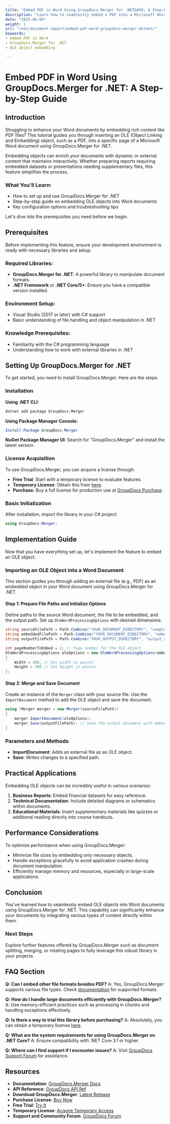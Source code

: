 ```yaml
---
title: "Embed PDF in Word Using GroupDocs.Merger for .NET&#58; A Step-by-Step Guide"
description: "Learn how to seamlessly embed a PDF into a Microsoft Word document using GroupDocs.Merger for .NET. Enhance your documents with dynamic content efficiently."
date: "2025-05-09"
weight: 1
url: "/net/document-import/embed-pdf-word-groupdocs-merger-dotnet/"
keywords:
- embed PDF in Word
- GroupDocs.Merger for .NET
- OLE object embedding

---
```



# Embed PDF in Word Using GroupDocs.Merger for .NET: A Step-by-Step Guide

## Introduction

Struggling to enhance your Word documents by embedding rich content like PDF files? This tutorial guides you through inserting an OLE (Object Linking and Embedding) object, such as a PDF, into a specific page of a Microsoft Word document using GroupDocs.Merger for .NET. 

Embedding objects can enrich your documents with dynamic or external content that maintains interactivity. Whether preparing reports requiring embedded datasets or presentations needing supplementary files, this feature simplifies the process.

### What You'll Learn:
- How to set up and use GroupDocs.Merger for .NET
- Step-by-step guide on embedding OLE objects into Word documents
- Key configuration options and troubleshooting tips

Let's dive into the prerequisites you need before we begin.

## Prerequisites

Before implementing this feature, ensure your development environment is ready with necessary libraries and setup:

### Required Libraries:
- **GroupDocs.Merger for .NET**: A powerful library to manipulate document formats.
- **.NET Framework** or **.NET Core/5+**: Ensure you have a compatible version installed.

### Environment Setup:
- Visual Studio (2017 or later) with C# support
- Basic understanding of file handling and object manipulation in .NET

### Knowledge Prerequisites:
- Familiarity with the C# programming language
- Understanding how to work with external libraries in .NET

## Setting Up GroupDocs.Merger for .NET

To get started, you need to install GroupDocs.Merger. Here are the steps:

### Installation

**Using .NET CLI:**
```bash
dotnet add package GroupDocs.Merger
```

**Using Package Manager Console:**
```powershell
Install-Package GroupDocs.Merger
```

**NuGet Package Manager UI:**
Search for "GroupDocs.Merger" and install the latest version.

### License Acquisition

To use GroupDocs.Merger, you can acquire a license through:
- **Free Trial**: Start with a temporary license to evaluate features.
- **Temporary License**: Obtain this from [here](https://purchase.groupdocs.com/temporary-license/).
- **Purchase**: Buy a full license for production use at [GroupDocs Purchase](https://purchase.groupdocs.com/buy).

### Basic Initialization

After installation, import the library in your C# project:
```csharp
using GroupDocs.Merger;
```

## Implementation Guide

Now that you have everything set up, let's implement the feature to embed an OLE object.

### Importing an OLE Object into a Word Document

This section guides you through adding an external file (e.g., PDF) as an embedded object in your Word document using GroupDocs.Merger for .NET.

#### Step 1: Prepare File Paths and Initialize Options
Define paths to the source Word document, the file to be embedded, and the output path. Set up `OleWordProcessingOptions` with desired dimensions.

```csharp
string sourceFilePath = Path.Combine("YOUR_DOCUMENT_DIRECTORY", "sample.docx");
string embeddedFilePath = Path.Combine("YOUR_DOCUMENT_DIRECTORY", "embedded.pdf");
string outputFilePath = Path.Combine("YOUR_OUTPUT_DIRECTORY", "output_sample.docx");

int pageNumberToEmbed = 2; // Page number for the OLE object
OleWordProcessingOptions oleOptions = new OleWordProcessingOptions(embeddedFilePath, pageNumberToEmbed)
{
    Width = 300, // Set width in points
    Height = 300 // Set height in points
};
```

#### Step 2: Merge and Save Document
Create an instance of the `Merger` class with your source file. Use the `ImportDocument` method to add the OLE object and save the document.

```csharp
using (Merger merger = new Merger(sourceFilePath))
{
    merger.ImportDocument(oleOptions);
    merger.Save(outputFilePath); // Save the output document with embedded content
}
```

### Parameters and Methods
- **ImportDocument**: Adds an external file as an OLE object.
- **Save**: Writes changes to a specified path.

## Practical Applications
Embedding OLE objects can be incredibly useful in various scenarios:
1. **Business Reports**: Embed financial datasets for easy reference.
2. **Technical Documentation**: Include detailed diagrams or schematics within documents.
3. **Educational Materials**: Insert supplementary materials like quizzes or additional reading directly into course handouts.

## Performance Considerations
To optimize performance when using GroupDocs.Merger:
- Minimize file sizes by embedding only necessary objects.
- Handle exceptions gracefully to avoid application crashes during document manipulation.
- Efficiently manage memory and resources, especially in large-scale applications.

## Conclusion
You've learned how to seamlessly embed OLE objects into Word documents using GroupDocs.Merger for .NET. This capability can significantly enhance your documents by integrating various types of content directly within them.

### Next Steps
Explore further features offered by GroupDocs.Merger such as document splitting, merging, or rotating pages to fully leverage this robust library in your projects.

## FAQ Section

**Q: Can I embed other file formats besides PDF?**
A: Yes, GroupDocs.Merger supports various file types. Check [documentation](https://docs.groupdocs.com/merger/net/) for supported formats.

**Q: How do I handle large documents efficiently with GroupDocs.Merger?**
A: Use memory-efficient practices such as processing in chunks and handling exceptions effectively.

**Q: Is there a way to trial this library before purchasing?**
A: Absolutely, you can obtain a temporary license [here](https://purchase.groupdocs.com/temporary-license/).

**Q: What are the system requirements for using GroupDocs.Merger on .NET Core?**
A: Ensure compatibility with .NET Core 3.1 or higher.

**Q: Where can I find support if I encounter issues?**
A: Visit [GroupDocs Support Forum](https://forum.groupdocs.com/c/merger) for assistance.

## Resources
- **Documentation**: [GroupDocs.Merger Docs](https://docs.groupdocs.com/merger/net/)
- **API Reference**: [GroupDocs API Ref](https://reference.groupdocs.com/merger/net/)
- **Download GroupDocs.Merger**: [Latest Release](https://releases.groupdocs.com/merger/net/)
- **Purchase License**: [Buy Now](https://purchase.groupdocs.com/buy)
- **Free Trial**: [Try It](https://releases.groupdocs.com/merger/net/)
- **Temporary License**: [Acquire Temporary Access](https://purchase.groupdocs.com/temporary-license/)
- **Support and Community Forum**: [GroupDocs Forum](https://forum.groupdocs.com/c/merger)
